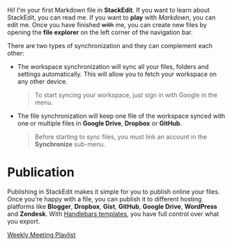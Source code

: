 Hi! I'm your first Markdown file in **StackEdit**. If you want to learn about StackEdit, you can read me. If you want to **play** with *Markdown*, you can edit me. Once you have finished ~~with~~ me, you can create new files by opening the **file explorer** on the left corner of the navigation bar.

There are two types of synchronization and they can complement each other:

- The workspace synchronization will sync all your files, folders and settings automatically. This will allow you to fetch your workspace on any other device.
	> To start syncing your workspace, just sign in with Google in the menu.

- The file synchronization will keep one file of the workspace synced with one or multiple files in **Google Drive**, **Dropbox** or **GitHub**.
	> Before starting to sync files, you must link an account in the **Synchronize** sub-menu.


# Publication

Publishing in StackEdit makes it simple for you to publish online your files. Once you're happy with a file, you can publish it to different hosting platforms like **Blogger**, **Dropbox**, **Gist**, **GitHub**, **Google Drive**, **WordPress** and **Zendesk**. With [Handlebars templates](http://handlebarsjs.com/), you have full control over what you export.

[Weekly Meeting Playlist](https://youtube.com/playlist?list=PLLLgol4Z6qrWlgXGYXxw2w6qlWHcgb-Dz&si=iNAtjspmiQhjNwvO)
